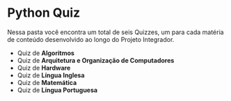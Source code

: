 # Python Quiz

Nessa pasta você encontra um total de seis Quizzes, um para cada matéria de conteúdo desenvolvido ao longo do Projeto Integrador.

* Quiz de **Algoritmos**
* Quiz de **Arquitetura e Organização de Computadores**
* Quiz de **Hardware**
* Quiz de **Língua Inglesa**
* Quiz de **Matemática**
* Quiz de **Língua Portuguesa**
